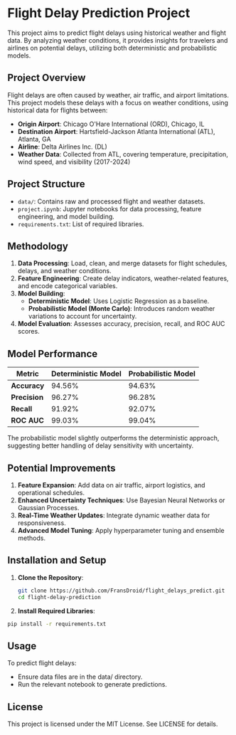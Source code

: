 # Flight Delay Prediction Project

This project aims to predict flight delays using historical weather and flight data. By analyzing weather conditions, it provides insights for travelers and airlines on potential delays, utilizing both deterministic and probabilistic models.

## Project Overview

Flight delays are often caused by weather, air traffic, and airport limitations. This project models these delays with a focus on weather conditions, using historical data for flights between:
- **Origin Airport**: Chicago O'Hare International (ORD), Chicago, IL
- **Destination Airport**: Hartsfield-Jackson Atlanta International (ATL), Atlanta, GA
- **Airline**: Delta Airlines Inc. (DL)
- **Weather Data**: Collected from ATL, covering temperature, precipitation, wind speed, and visibility (2017-2024)

## Project Structure

- `data/`: Contains raw and processed flight and weather datasets.
- `project.ipynb`: Jupyter notebooks for data processing, feature engineering, and model building.
- `requirements.txt`: List of required libraries.

## Methodology

1. **Data Processing**: Load, clean, and merge datasets for flight schedules, delays, and weather conditions.
2. **Feature Engineering**: Create delay indicators, weather-related features, and encode categorical variables.
3. **Model Building**:
   - **Deterministic Model**: Uses Logistic Regression as a baseline.
   - **Probabilistic Model (Monte Carlo)**: Introduces random weather variations to account for uncertainty.
4. **Model Evaluation**: Assesses accuracy, precision, recall, and ROC AUC scores.

## Model Performance

| Metric          | Deterministic Model | Probabilistic Model |
|-----------------|---------------------|----------------------|
| **Accuracy**    | 94.56%              | 94.63%              |
| **Precision**   | 96.27%              | 96.28%              |
| **Recall**      | 91.92%              | 92.07%              |
| **ROC AUC**     | 99.03%              | 99.04%              |

The probabilistic model slightly outperforms the deterministic approach, suggesting better handling of delay sensitivity with uncertainty.

## Potential Improvements

1. **Feature Expansion**: Add data on air traffic, airport logistics, and operational schedules.
2. **Enhanced Uncertainty Techniques**: Use Bayesian Neural Networks or Gaussian Processes.
3. **Real-Time Weather Updates**: Integrate dynamic weather data for responsiveness.
4. **Advanced Model Tuning**: Apply hyperparameter tuning and ensemble methods.

## Installation and Setup

1. **Clone the Repository**:
   ```bash
   git clone https://github.com/FransDroid/flight_delays_predict.git
   cd flight-delay-prediction
   ```
2. **Install Required Libraries**:
```bash
pip install -r requirements.txt
```

## Usage
To predict flight delays:

- Ensure data files are in the data/ directory.
- Run the relevant notebook to generate predictions.


## License
This project is licensed under the MIT License. See LICENSE for details.
